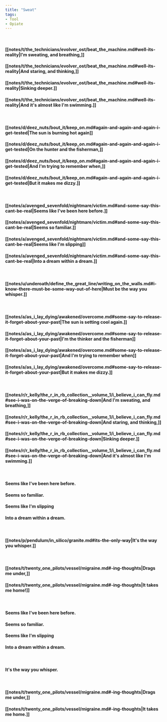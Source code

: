 ```yaml
---
title: "Sweat"
tags:
- Tool
- Opiate
---
```

&nbsp;
#### [[notes/t/the_technicians/evolver_ost/beat_the_machine.md#well-its-reality|I'm sweating, and breathing,]]
#### [[notes/t/the_technicians/evolver_ost/beat_the_machine.md#well-its-reality|And staring, and thinking,]]
#### [[notes/t/the_technicians/evolver_ost/beat_the_machine.md#well-its-reality|Sinking deeper.]]
#### [[notes/t/the_technicians/evolver_ost/beat_the_machine.md#well-its-reality|And it's almost like I'm swimming.]]
&nbsp;
#### [[notes/d/deez_nuts/bout_it/keep_on.md#again-and-again-and-again-i-get-tested|The sun is burning hot again]]
#### [[notes/d/deez_nuts/bout_it/keep_on.md#again-and-again-and-again-i-get-tested|On the hunter and the fisherman,]]
#### [[notes/d/deez_nuts/bout_it/keep_on.md#again-and-again-and-again-i-get-tested|And I'm trying to remember when,]]
#### [[notes/d/deez_nuts/bout_it/keep_on.md#again-and-again-and-again-i-get-tested|But it makes me dizzy.]]
&nbsp;
#### [[notes/a/avenged_sevenfold/nightmare/victim.md#and-some-say-this-cant-be-real|Seems like I've been here before.]]
#### [[notes/a/avenged_sevenfold/nightmare/victim.md#and-some-say-this-cant-be-real|Seems so familiar.]]
#### [[notes/a/avenged_sevenfold/nightmare/victim.md#and-some-say-this-cant-be-real|Seems like I'm slipping]]
#### [[notes/a/avenged_sevenfold/nightmare/victim.md#and-some-say-this-cant-be-real|Into a dream within a dream.]]
&nbsp;
#### [[notes/u/underoath/define_the_great_line/writing_on_the_walls.md#i-know-there-must-be-some-way-out-of-here|Must be the way you whisper.]]
&nbsp;
#### [[notes/a/as_i_lay_dying/awakened/overcome.md#some-say-to-release-it-forget-about-your-past|The sun is setting cool again.]]
#### [[notes/a/as_i_lay_dying/awakened/overcome.md#some-say-to-release-it-forget-about-your-past|I'm the thinker and the fisherman]]
#### [[notes/a/as_i_lay_dying/awakened/overcome.md#some-say-to-release-it-forget-about-your-past|And I'm trying to remember when]]
#### [[notes/a/as_i_lay_dying/awakened/overcome.md#some-say-to-release-it-forget-about-your-past|But it makes me dizzy.]]
&nbsp;
#### [[notes/r/r_kelly/the_r_in_rb_collection__volume_1/i_believe_i_can_fly.md#see-i-was-on-the-verge-of-breaking-down|And I'm sweating, and breathing,]]
#### [[notes/r/r_kelly/the_r_in_rb_collection__volume_1/i_believe_i_can_fly.md#see-i-was-on-the-verge-of-breaking-down|And staring, and thinking,]]
#### [[notes/r/r_kelly/the_r_in_rb_collection__volume_1/i_believe_i_can_fly.md#see-i-was-on-the-verge-of-breaking-down|Sinking deeper.]]
#### [[notes/r/r_kelly/the_r_in_rb_collection__volume_1/i_believe_i_can_fly.md#see-i-was-on-the-verge-of-breaking-down|And it's almost like I'm swimming.]]
&nbsp;
#### Seems like I've been here before.
#### Seems so familiar.
#### Seems like I'm slipping
#### Into a dream within a dream.
&nbsp;
#### [[notes/p/pendulum/in_silico/granite.md#its-the-only-way|It's the way you whisper.]]
&nbsp;
#### [[notes/t/twenty_one_pilots/vessel/migraine.md#-ing-thoughts|Drags me under,]]
#### [[notes/t/twenty_one_pilots/vessel/migraine.md#-ing-thoughts|It takes me home!]]
&nbsp;
#### Seems like I've been here before.
#### Seems so familiar.
#### Seems like I'm slipping
#### Into a dream within a dream.
&nbsp;
#### It's the way you whisper.
&nbsp;
#### [[notes/t/twenty_one_pilots/vessel/migraine.md#-ing-thoughts|Drags me under,]]
#### [[notes/t/twenty_one_pilots/vessel/migraine.md#-ing-thoughts|It takes me home.]]

